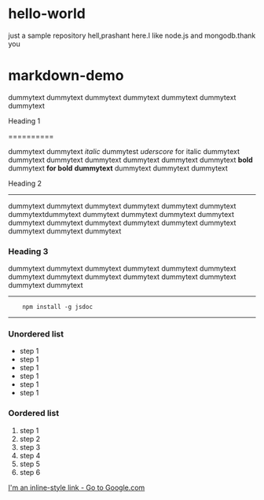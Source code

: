 # hello-world
just a sample repository
hell,prashant here.I like node.js and mongodb.thank you
# markdown-demo 
dummytext dummytext dummytext dummytext dummytext dummytext dummytext

Heading 1

==========

dummytext dummytext *italic* dummytest _uderscore_ for italic  dummytext dummytext dummytext dummytext dummytext
dummytext dummytext **bold**  dummytext __for bold__ __dummytext__ dummytext dummytext dummytext

Heading 2

-----------

dummytext dummytext dummytext dummytext dummytext dummytext dummytextdummytext dummytext dummytext dummytext dummytext dummytext dummytext
dummytext dummytext dummytext dummytext dummytext dummytext dummytext


### Heading 3

dummytext dummytext dummytext dummytext dummytext dummytext dummytext
dummytext dummytext dummytext dummytext dummytext dummytext dummytext

---
        npm install -g jsdoc
---
 ### Unordered list
 *  step 1
 *  step 1
 *  step 1
 *  step 1
 *  step 1
 *  step 1

 ### Oordered list
 1.  step 1
 2.  step 2
 3.  step 3
 4.  step 4
 5.  step 5
 6.  step 6

[I'm an inline-style link - Go to Google.com ](https://www.google.com)
